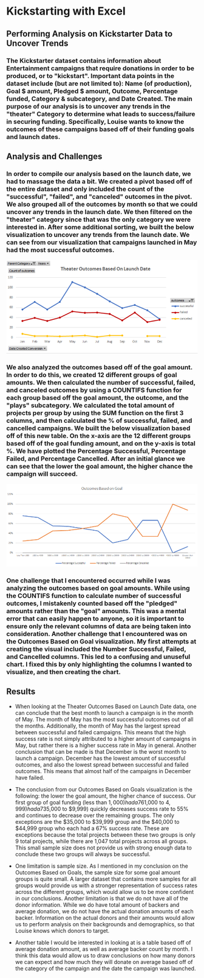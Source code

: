 # Kickstarting with Excel

## Performing Analysis on Kickstarter Data to Uncover Trends

### The Kickstarter dataset contains information about Entertainment campaigns that require donations in order to be produced, or to "kickstart". Important data points in the dataset include (but are not limited to): Name (of production), Goal $ amount, Pledged $ amount, Outcome, Percentage funded, Category & subcategory, and Date Created. The main purpose of our analysis is to uncover any trends in the "theater" Category to determine what leads to success/failure in securing funding. Specifically, Louise wants to know the outcomes of these campaigns based off of their funding goals and launch dates. 

## Analysis and Challenges

### In order to compile our analysis based on the launch date, we had to massage the data a bit. We created a pivot based off of the entire dataset and only included the count of the "successful", "failed", and "canceled" outcomes in the pivot. We also grouped all of the outcomes by month so that we could uncover any trends in the launch date. We then filtered on the "theater" category since that was the only category we were interested in. After some additional sorting, we built the below visualization to uncover any trends from the launch date. We can see from our visualization that campaigns launched in May had the most successful outcomes.
![](https://github.com/christianhargett/kickstarter-analysis/blob/master/Theater_Outcomes_vs_Launch.png)

### We also analyzed the outcomes based off of the goal amount. In order to do this, we created 12 different groups of goal amounts. We then calculated the number of successful, failed, and canceled outcomes by using a COUNTIFS function for each group based off the goal amount, the outcome, and the "plays" subcategory. We calculated the total amount of projects per group by using the SUM function on the first 3 columns, and then calculated the % of successful, failed, and cancelled campaigns. We built the below visualization based off of this new table. On the x-axis are the 12 different groups based off of the goal funding amount, and on the y-axis is total %. We have plotted the Percentage Successful, Percentage Failed, and Percentage Cancelled. After an initial glance we can see that the lower the goal amount, the higher chance the campaign will succeed.
![](https://github.com/christianhargett/kickstarter-analysis/blob/master/Outcomes_Based_on_Goal.png)

### One challenge that I encountered occurred while I was analyzing the outcomes based on goal amounts. While using the COUNTIFS function to calculate number of successful outcomes, I mistakenly counted based off the "pledged" amounts rather than the "goal" amounts. This was a mental error that can easily happen to anyone, so it is important to ensure only the relevant columns of data are being taken into consideration. Another challenge that I encountered was on the Outcomes Based on Goal visualization. My first attempts at creating the visual included the Number Successful, Failed, and Cancelled columns. This led to a confusing and unuseful chart. I fixed this by only highlighting the columns I wanted to visualize, and then creating the chart.

## Results

- When looking at the Theater Outcomes Based on Launch Date data, one can conclude that the best month to launch a campaign is in the month of May. The month of May has the most successful outcomes out of all the months. Additionally, the month of May has the largest spread between successful and failed campaigns. This means that the high success rate is not simply attributed to a higher amount of campaigns in May, but rather there is a higher success rate in May in general. Another conclusion that can be made is that December is the worst month to launch a campaign. December has the lowest amount of successful outcomes, and also the lowest spread between successful and failed outcomes. This means that almost half of the campaigns in December have failed.

- The conclusion from our Outcomes Based on Goals visualization is the following: the lower the goal amount, the higher chance of success. Our first group of goal funding (less than $1,000) had a 76% success rate. Our second group ($1,000 to $4,999) had a 73% success rate. The next group ($5,000 to $9,999) quickly decreases success rate to 55% and continues to decrease over the remaining groups. The only exceptions are the $35,000 to $39,999 group and the $40,000 to $44,999 group who each had a 67% success rate. These are exceptions because the total projects between these two groups is only 9 total projects, while there are 1,047 total projects across all groups. This small sample size does not provide us with strong enough data to conclude these two groups will always be successful.

- One limitation is sample size. As I mentioned in my conclusion on the Outcomes Based on Goals, the sample size for some goal amount groups is quite small. A larger dataset that contains more samples for all groups would provide us with a stronger representation of success rates across the different groups, which would allow us to be more confident in our conclusions. Another limitation is that we do not have all of the donor information. While we do have total amount of backers and average donation, we do not have the actual donation amounts of each backer. Information on the actual donors and their amounts would allow us to perform analysis on their backgrounds and demographics, so that Louise knows which donors to target. 

- Another table I would be interested in looking at is a table based off of average donation amount, as well as average backer count by month. I think this data would allow us to draw conclusions on how many donors we can expect and how much they will donate on average based off of the category of the campaign and the date the campaign was launched.
